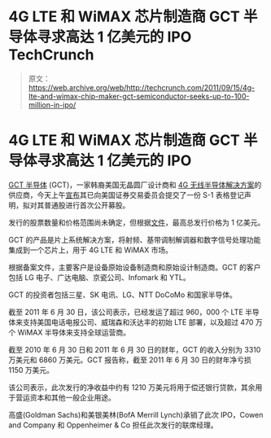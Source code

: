 # 4G LTE 和 WiMAX 芯片制造商 GCT 半导体寻求高达 1 亿美元的 IPO TechCrunch

> 原文：<https://web.archive.org/web/http://techcrunch.com/2011/09/15/4g-lte-and-wimax-chip-maker-gct-semiconductor-seeks-up-to-100-million-in-ipo/>

# 4G LTE 和 WiMAX 芯片制造商 GCT 半导体寻求高达 1 亿美元的 IPO

[GCT 半导体](https://web.archive.org/web/20230205005850/http://www.crunchbase.com/company/gct-semiconductor) (GCT)，一家韩裔美国无晶圆厂设计商和 [4G 无线半导体解决方案](https://web.archive.org/web/20230205005850/http://www.gctsemi.com/)的供应商，今天上午[宣布](https://web.archive.org/web/20230205005850/http://www.businesswire.com/news/home/20110915005719/en/GCT-Files-S-1-Registration-Statement-Initial-Public)其已向美国证券交易委员会提交了一份 S-1 表格登记声明，拟对其普通股进行首次公开募股。

发行的股票数量和价格范围尚未确定，但根据[文件](https://web.archive.org/web/20230205005850/http://sec.gov/Archives/edgar/data/1421365/000119312511248333/d211280ds1.htm#rom211280_8)，最高总发行价格为 1 亿美元。

GCT 的产品是片上系统解决方案，将射频、基带调制解调器和数字信号处理功能集成到一个芯片上，用于 4G LTE 和 WiMAX 市场。

根据备案文件，主要客户是设备原始设备制造商和原始设计制造商。GCT 的客户包括 LG 电子、广达电脑、京瓷公司、Infomark 和 YTL。

GCT 的投资者包括三星、SK 电讯、LG、NTT DoCoMo 和国家半导体。

截至 2011 年 6 月 30 日，该公司表示，已经发运了超过 960，000 个 LTE 半导体来支持美国电话电报公司、威瑞森和沃达丰的初始 LTE 部署，以及超过 470 万个 WiMAX 半导体来支持全球运营商。

截至 2010 年 6 月 30 日和 2011 年 6 月 30 日的财年，GCT 的收入分别为 3310 万美元和 6860 万美元。GCT 报告称，截至 2011 年 6 月 30 日的财年净亏损 1150 万美元。

该公司表示，此次发行的净收益中约有 1210 万美元将用于偿还银行贷款，其余用于营运资本和其他一般企业用途。

高盛(Goldman Sachs)和美银美林(BofA Merrill Lynch)承销了此次 IPO，Cowen and Company 和 Oppenheimer & Co 担任此次发行的联席经理。